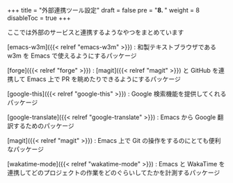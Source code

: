 +++
title = "外部連携ツール設定"
draft = false
pre = "<b>8. </b>"
weight = 8
disableToc = true
+++

ここでは外部のサービスと連携するようなやつをまとめています

[emacs-w3m]({{< relref "emacs-w3m" >}})
: 和製テキストブラウザである w3m を Emacs で使えるようにするパッケージ

[forge]({{< relref "forge" >}})
: [magit]({{< relref "magit" >}}) と GitHub を連携して Emacs 上で PR を眺めたりできるようにするパッケージ

[google-this]({{< relref "google-this" >}})
: Google 検索機能を提供してくれるパッケージ

[google-translate]({{< relref "google-translate" >}})
: Emacs から Google 翻訳するためのパッケージ

[magit]({{< relref "magit" >}})
: Emacs 上で Git の操作をするのにとても便利なパッケージ

[wakatime-mode]({{< relref "wakatime-mode" >}})
: Emacs と WakaTime を連携してどのプロジェクトの作業をどのぐらいしてたかを計測するパッケージ
